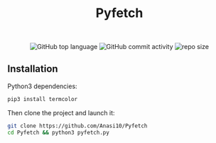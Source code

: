 <div align="center">

# Pyfetch

<br>

![GitHub top language](https://img.shields.io/github/languages/top/Anasi10/Pyfetch?style=for-the-badge)
![GitHub commit activity](https://img.shields.io/github/commit-activity/m/Anasi10/Pyfetch?style=for-the-badge)
![repo size](https://img.shields.io/github/repo-size/Anasi10/Pyfetch?style=for-the-badge)


</div>

## Installation

Python3 dependencies:
```bash
pip3 install termcolor
```

Then clone the project and launch it:
```bash
git clone https://github.com/Anasi10/Pyfetch
cd Pyfetch && python3 pyfetch.py
```
